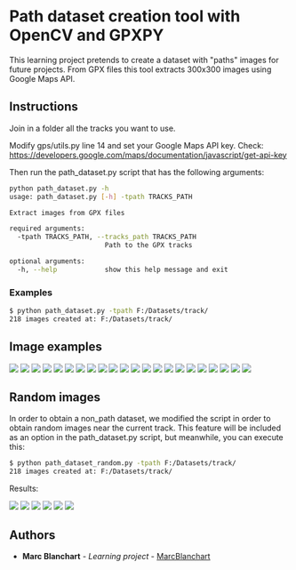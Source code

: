 # Path dataset creation tool with OpenCV and GPXPY

This learning project pretends to create a dataset with "paths" images for future projects. From GPX files this tool extracts 300x300 images using Google Maps API. 

## Instructions

Join in a folder all the tracks you want to use.

Modify gps/utils.py line 14 and set your Google Maps API key. Check: https://developers.google.com/maps/documentation/javascript/get-api-key

Then run the path_dataset.py script that has the following arguments: 

```bash
python path_dataset.py -h
usage: path_dataset.py [-h] -tpath TRACKS_PATH

Extract images from GPX files

required arguments:
  -tpath TRACKS_PATH, --tracks_path TRACKS_PATH
                        Path to the GPX tracks

optional arguments:
  -h, --help            show this help message and exit
```

### Examples

```bash
$ python path_dataset.py -tpath F:/Datasets/track/
218 images created at: F:/Datasets/track/
```

## Image examples

<img src=screenshots/20180704201644_36.png>
<img src=screenshots/20180704201644_37.png>
<img src=screenshots/20180704201644_38.png>
<img src=screenshots/20180704201644_39.png>
<img src=screenshots/20180704201644_40.png>
<img src=screenshots/20180704201644_41.png>
<img src=screenshots/20180704201644_42.png>
<img src=screenshots/20180704201644_43.png>
<img src=screenshots/20180704201644_44.png>
<img src=screenshots/20180704201644_45.png>
<img src=screenshots/20180704201644_46.png>
<img src=screenshots/20180704201644_47.png>
<img src=screenshots/20180704201644_48.png>
<img src=screenshots/20180704201644_49.png>
<img src=screenshots/20180704201644_50.png>
<img src=screenshots/20180704201644_51.png>
<img src=screenshots/20180704201644_52.png>
<img src=screenshots/20180704201644_53.png>
<img src=screenshots/20180704201644_54.png>
<img src=screenshots/20180704201644_55.png>
<img src=screenshots/20180704201644_56.png>
<img src=screenshots/20180704201644_57.png>

## Random images

In order to obtain a non_path dataset, we modified the script in order to obtain random images near the current track. 
This feature will be included as an option in the path_dataset.py script, but meanwhile, you can execute this: 

```bash
$ python path_dataset_random.py -tpath F:/Datasets/track/
218 images created at: F:/Datasets/track/
```

Results: 

<img src=screenshots/20180705115735_398.png>
<img src=screenshots/20180705120020_50.png>
<img src=screenshots/20180705120020_93.png>
<img src=screenshots/20180705120020_252.png>
<img src=screenshots/20180705120020_289.png>
<img src=screenshots/20180705120537_144.png>



## Authors

* **Marc Blanchart** - *Learning project* - [MarcBlanchart](https://github.com/mblanchartf)

